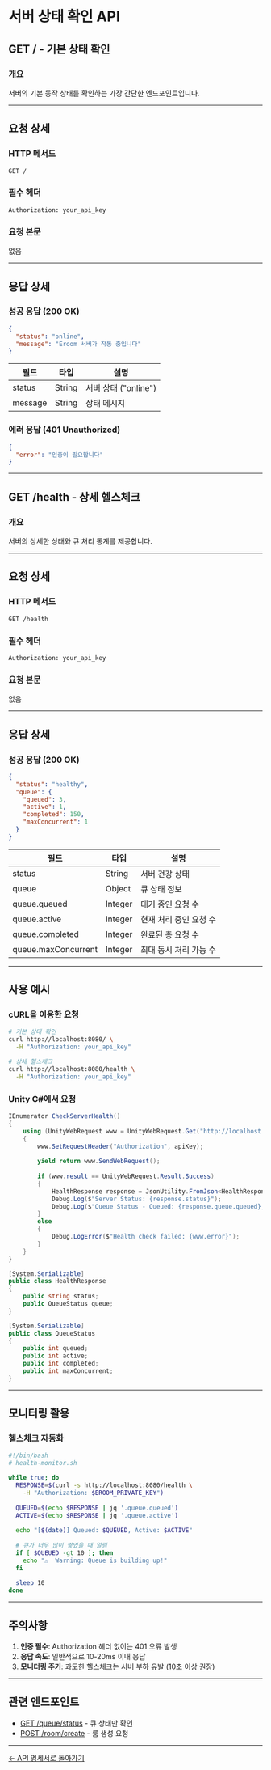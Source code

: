 # 서버 상태 확인 API

## GET / - 기본 상태 확인

### 개요
서버의 기본 동작 상태를 확인하는 가장 간단한 엔드포인트입니다.

---

## 요청 상세

### HTTP 메서드
    GET /

### 필수 헤더
```http
Authorization: your_api_key
```

### 요청 본문
없음

---

## 응답 상세

### 성공 응답 (200 OK)

```json
{
  "status": "online",
  "message": "Eroom 서버가 작동 중입니다"
}
```

| 필드      | 타입     | 설명               |
|---------|--------|------------------|
| status  | String | 서버 상태 ("online") |
| message | String | 상태 메시지           |

### 에러 응답 (401 Unauthorized)

```json
{
  "error": "인증이 필요합니다"
}
```

---

## GET /health - 상세 헬스체크

### 개요
서버의 상세한 상태와 큐 처리 통계를 제공합니다.

---

## 요청 상세

### HTTP 메서드
    GET /health

### 필수 헤더
```http
Authorization: your_api_key
```

### 요청 본문
없음

---

## 응답 상세

### 성공 응답 (200 OK)

```json
{
  "status": "healthy",
  "queue": {
    "queued": 3,
    "active": 1,
    "completed": 150,
    "maxConcurrent": 1
  }
}
```

| 필드                  | 타입      | 설명            |
|---------------------|---------|---------------|
| status              | String  | 서버 건강 상태      |
| queue               | Object  | 큐 상태 정보       |
| queue.queued        | Integer | 대기 중인 요청 수    |
| queue.active        | Integer | 현재 처리 중인 요청 수 |
| queue.completed     | Integer | 완료된 총 요청 수    |
| queue.maxConcurrent | Integer | 최대 동시 처리 가능 수 |

---

## 사용 예시

### cURL을 이용한 요청

```bash
# 기본 상태 확인
curl http://localhost:8080/ \
  -H "Authorization: your_api_key"

# 상세 헬스체크
curl http://localhost:8080/health \
  -H "Authorization: your_api_key"
```

### Unity C#에서 요청

```csharp
IEnumerator CheckServerHealth()
{
    using (UnityWebRequest www = UnityWebRequest.Get("http://localhost:8080/health"))
    {
        www.SetRequestHeader("Authorization", apiKey);
        
        yield return www.SendWebRequest();
        
        if (www.result == UnityWebRequest.Result.Success)
        {
            HealthResponse response = JsonUtility.FromJson<HealthResponse>(www.downloadHandler.text);
            Debug.Log($"Server Status: {response.status}");
            Debug.Log($"Queue Status - Queued: {response.queue.queued}, Active: {response.queue.active}");
        }
        else
        {
            Debug.LogError($"Health check failed: {www.error}");
        }
    }
}

[System.Serializable]
public class HealthResponse
{
    public string status;
    public QueueStatus queue;
}

[System.Serializable]
public class QueueStatus
{
    public int queued;
    public int active;
    public int completed;
    public int maxConcurrent;
}
```

---

## 모니터링 활용

### 헬스체크 자동화

```bash
#!/bin/bash
# health-monitor.sh

while true; do
  RESPONSE=$(curl -s http://localhost:8080/health \
    -H "Authorization: $EROOM_PRIVATE_KEY")
  
  QUEUED=$(echo $RESPONSE | jq '.queue.queued')
  ACTIVE=$(echo $RESPONSE | jq '.queue.active')
  
  echo "[$(date)] Queued: $QUEUED, Active: $ACTIVE"
  
  # 큐가 너무 많이 쌓였을 때 알림
  if [ $QUEUED -gt 10 ]; then
    echo "⚠️  Warning: Queue is building up!"
  fi
  
  sleep 10
done
```

---

## 주의사항

1. **인증 필수**: Authorization 헤더 없이는 401 오류 발생
2. **응답 속도**: 일반적으로 10-20ms 이내 응답
3. **모니터링 주기**: 과도한 헬스체크는 서버 부하 유발 (10초 이상 권장)

---

## 관련 엔드포인트

- [GET /queue/status](queue-status.md) - 큐 상태만 확인
- [POST /room/create](room-create.md) - 룸 생성 요청

---

[← API 명세서로 돌아가기](../rest-api-spec.md)